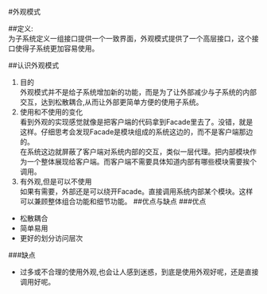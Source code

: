 #外观模式

##定义:  
为子系统定义一组接口提供一个一致界面，外观模式提供了一个高层接口，这个接口使得子系统更加容易使用。  

##认识外观模式
1. 目的  
外观模式并不是给子系统增加新的功能，而是为了让外部减少与子系统的内部交互，达到松散耦合,从而让外部更简单方便的使用子系统。
2. 使用和不使用的变化  
    看到外观的实现感觉就像是把客户端的代码拿到Facade里去了。没错，就是这样。仔细思考会发现Facade是模块组成的系统这边的，而不是客户端那边的。  
在系统这边就屏蔽了客户端对系统内部的交互，类似一层代理。把内部模块作为一个整体展现给客户端。而客户端不需要具体知道内部有哪些模块需要挨个调用。
3. 有外观,但是可以不使用  
    如果有需要，外部还是可以绕开Facade。直接调用系统内部某个模块。这样可以兼顾整体组合功能和细节功能。
##优点与缺点
###优点
* 松散耦合
* 简单易用
* 更好的划分访问层次

###缺点
* 过多或不合理的使用外观,也会让人感到迷惑，到底是使用外观好呢，还是直接调用好呢。
